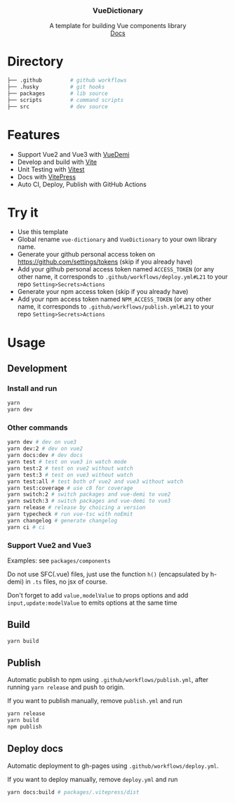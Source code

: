 <div align="center">
<h3>VueDictionary</h3>
<span>A template for building Vue components library</span> 
<br>
<a  href="https://soullyoko.github.io/vue-dictionary/">Docs</a>
</div>

# Directory

```bash
├── .github         # github workflows
├── .husky          # git hooks
├── packages        # lib source
├── scripts         # command scripts
├── src             # dev source
```

# Features

- Support Vue2 and Vue3 with [VueDemi](https://github.com/vueuse/vue-demi)
- Develop and build with [Vite](https://cn.vitejs.dev/)
- Unit Testing with [Vitest](https://cn.vitest.dev/)
- Docs with [VitePress](https://vitejs.cn/vitepress/)
- Auto CI, Deploy, Publish with GitHub Actions

# Try it

- Use this template
- Global rename `vue-dictionary` and `VueDictionary` to your own library name.
- Generate your github personal access token on https://github.com/settings/tokens (skip if you already have)
- Add your github personal access token named `ACCESS_TOKEN` (or any other name, it corresponds to `.github/workflows/deploy.yml#L21` to your repo `Setting>Secrets>Actions`
- Generate your npm access token (skip if you already have)
- Add your npm access token named `NPM_ACCESS_TOKEN` (or any other name, it corresponds to `.github/workflows/publish.yml#L21` to your repo `Setting>Secrets>Actions`

# Usage

## Development

### Install and run

```bash
yarn
yarn dev
```

### Other commands

```bash
yarn dev # dev on vue3
yarn dev:2 # dev on vue2
yarn docs:dev # dev docs
yarn test # test on vue3 in watch mode
yarn test:2 # test on vue2 without watch
yarn test:3 # test on vue3 without watch
yarn test:all # test both of vue2 and vue3 without watch
yarn test:coverage # use c8 for coverage
yarn switch:2 # switch packages and vue-demi to vue2
yarn switch:3 # switch packages and vue-demi to vue3
yarn release # release by choicing a version
yarn typecheck # run vue-tsc with noEmit
yarn changelog # generate changelog
yarn ci # ci
```

### Support Vue2 and Vue3

Examples: see `packages/components`

Do not use SFC(.vue) files, just use the function `h()` (encapsulated by h-demi) in `.ts` files, no jsx of course.

Don't forget to add `value,modelValue` to props options and add `input,update:modelValue` to emits options at the same time

## Build

```bash
yarn build
```

## Publish

Automatic publish to npm using `.github/workflows/publish.yml`, after running `yarn release` and push to origin.

If you want to publish manually, remove `publish.yml` and run

```bash
yarn release
yarn build
npm publish
```

## Deploy docs

Automatic deployment to gh-pages using `.github/workflows/deploy.yml`.

If you want to deploy manually, remove `deploy.yml` and run

```bash
yarn docs:build # packages/.vitepress/dist
```
